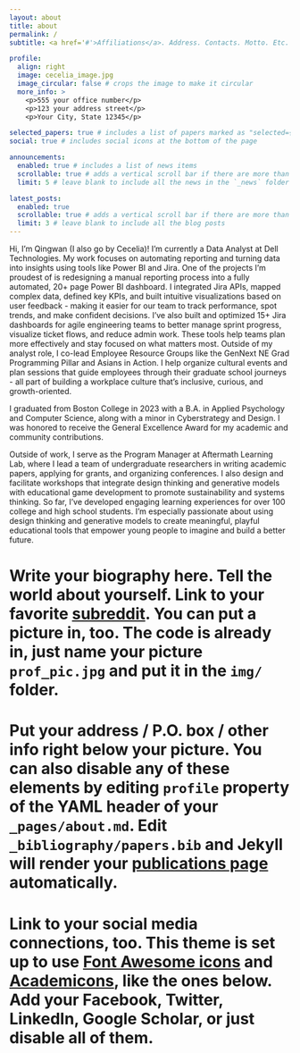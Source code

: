 ```yaml
---
layout: about
title: about
permalink: /
subtitle: <a href='#'>Affiliations</a>. Address. Contacts. Motto. Etc.

profile:
  align: right
  image: cecelia_image.jpg
  image_circular: false # crops the image to make it circular
  more_info: >
    <p>555 your office number</p>
    <p>123 your address street</p>
    <p>Your City, State 12345</p>

selected_papers: true # includes a list of papers marked as "selected={true}"
social: true # includes social icons at the bottom of the page

announcements:
  enabled: true # includes a list of news items
  scrollable: true # adds a vertical scroll bar if there are more than 3 news items
  limit: 5 # leave blank to include all the news in the `_news` folder

latest_posts:
  enabled: true
  scrollable: true # adds a vertical scroll bar if there are more than 3 new posts items
  limit: 3 # leave blank to include all the blog posts
---
```

Hi, I’m Qingwan (I also go by Cecelia)! I’m currently a Data Analyst at Dell Technologies. My work focuses on automating reporting and turning data into insights using tools like Power BI and Jira. One of the projects I’m proudest of is redesigning a manual reporting process into a fully automated, 20+ page Power BI dashboard. I integrated Jira APIs, mapped complex data, defined key KPIs, and built intuitive visualizations based on user feedback - making it easier for our team to track performance, spot trends, and make confident decisions. I’ve also built and optimized 15+ Jira dashboards for agile engineering teams to better manage sprint progress, visualize ticket flows, and reduce admin work. These tools help teams plan more effectively and stay focused on what matters most. Outside of my analyst role, I co-lead Employee Resource Groups like the GenNext NE Grad Programming Pillar and Asians in Action. I help organize cultural events and plan sessions that guide employees through their graduate school journeys - all part of building a workplace culture that’s inclusive, curious, and growth-oriented.

I graduated from Boston College in 2023 with a B.A. in Applied Psychology and Computer Science, along with a minor in Cyberstrategy and Design. 
I was honored to receive the General Excellence Award for my academic and community contributions.

Outside of work, I serve as the Program Manager at Aftermath Learning Lab, where I lead a team of undergraduate researchers in writing academic papers, applying for grants, and organizing conferences. I also design and facilitate workshops that integrate design thinking and generative models with educational game development to promote sustainability and systems thinking. So far, I’ve developed engaging learning experiences for over 100 college and high school students. I’m especially passionate about using design thinking and generative models to create meaningful, playful educational tools that empower young people to imagine and build a better future. 

# Write your biography here. Tell the world about yourself. Link to your favorite [subreddit](http://reddit.com). You can put a picture in, too. The code is already in, just name your picture `prof_pic.jpg` and put it in the `img/` folder.

# Put your address / P.O. box / other info right below your picture. You can also disable any of these elements by editing `profile` property of the YAML header of your `_pages/about.md`. Edit `_bibliography/papers.bib` and Jekyll will render your [publications page](/al-folio/publications/) automatically.

# Link to your social media connections, too. This theme is set up to use [Font Awesome icons](https://fontawesome.com/) and [Academicons](https://jpswalsh.github.io/academicons/), like the ones below. Add your Facebook, Twitter, LinkedIn, Google Scholar, or just disable all of them.
